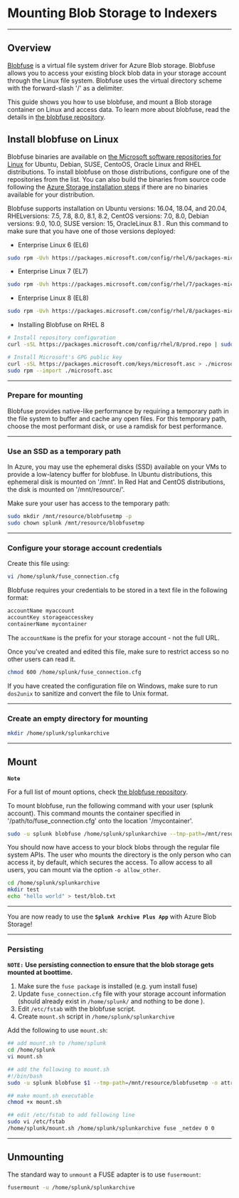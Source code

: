 
# Mounting Blob Storage to Indexers

---

## [](https://docs.microsoft.com/en-us/azure/storage/blobs/storage-how-to-mount-container-linux)Overview

[Blobfuse](https://github.com/Azure/azure-storage-fuse) is a virtual file system driver for Azure Blob storage. Blobfuse allows you to access your existing block blob data in your storage account through the Linux file system. Blobfuse uses the virtual directory scheme with the forward-slash '/' as a delimiter.

This guide shows you how to use blobfuse, and mount a Blob storage container on Linux and access data. To learn more about blobfuse, read the details in [the blobfuse repository](https://github.com/Azure/azure-storage-fuse).

## [](https://docs.microsoft.com/en-us/azure/storage/blobs/storage-how-to-mount-container-linux)Install blobfuse on Linux

Blobfuse binaries are available on [the Microsoft software repositories for Linux](https://docs.microsoft.com/en-us/windows-server/administration/Linux-Package-Repository-for-Microsoft-Software) for Ubuntu, Debian, SUSE, CentoOS, Oracle Linux and RHEL distributions. To install blobfuse on those distributions, configure one of the repositories from the list. You can also build the binaries from source code following the [Azure Storage installation steps](https://github.com/Azure/azure-storage-fuse/wiki/1.-Installation#option-2---build-from-source) if there are no binaries available for your distribution.

Blobfuse supports installation on Ubuntu versions: 16.04, 18.04, and 20.04, RHELversions: 7.5, 7.8, 8.0, 8.1, 8.2, CentOS versions: 7.0, 8.0, Debian versions: 9.0, 10.0, SUSE version: 15, OracleLinux 8.1 . Run this command to make sure that you have one of those versions deployed:

- Enterprise Linux 6 (EL6)

 ```bash
sudo rpm -Uvh https://packages.microsoft.com/config/rhel/6/packages-microsoft-prod.rpm
```

- Enterprise Linux 7 (EL7)

```bash
sudo rpm -Uvh https://packages.microsoft.com/config/rhel/7/packages-microsoft-prod.rpm
```

- Enterprise Linux 8 (EL8)

```bash
sudo rpm -Uvh https://packages.microsoft.com/config/rhel/8/packages-microsoft-prod.rpm
```

- [](https://docs.microsoft.com/en-us/windows-server/administration/Linux-Package-Repository-for-Microsoft-Software)Installing Blobfuse on RHEL 8

```bash
# Install repository configuration
curl -sSL https://packages.microsoft.com/config/rhel/8/prod.repo | sudo tee /etc/yum.repos.d/microsoft-prod.repo

# Install Microsoft's GPG public key
curl -sSL https://packages.microsoft.com/keys/microsoft.asc > ./microsoft.asc
sudo rpm --import ./microsoft.asc
```

---

### Prepare for mounting

Blobfuse provides native-like performance by requiring a temporary path in the file system to buffer and cache any open files. For this temporary path, choose the most performant disk, or use a ramdisk for best performance.

---

### Use an SSD as a temporary path

In Azure, you may use the ephemeral disks (SSD) available on your VMs to provide a low-latency buffer for blobfuse. In Ubuntu distributions, this ephemeral disk is mounted on '/mnt'. In Red Hat and CentOS distributions, the disk is mounted on '/mnt/resource/'.

Make sure your user has access to the temporary path:

```bash
sudo mkdir /mnt/resource/blobfusetmp -p
sudo chown splunk /mnt/resource/blobfusetmp
```

---

### [](https://docs.microsoft.com/en-us/azure/storage/blobs/storage-how-to-mount-container-linux#configure-your-storage-account-credentials)Configure your storage account credentials

Create this file using:

```bash
vi /home/splunk/fuse_connection.cfg
```

Blobfuse requires your credentials to be stored in a text file in the following format:

```bash
accountName myaccount
accountKey storageaccesskey
containerName mycontainer
```

The `accountName` is the prefix for your storage account - not the full URL.

Once you've created and edited this file, make sure to restrict access so no other users can read it.

```bash
chmod 600 /home/splunk/fuse_connection.cfg
```

If you have created the configuration file on Windows, make sure to run `dos2unix` to sanitize and convert the file to Unix format.

---

### [](https://docs.microsoft.com/en-us/azure/storage/blobs/storage-how-to-mount-container-linux#create-an-empty-directory-for-mounting)Create an empty directory for mounting

```bash
mkdir /home/splunk/splunkarchive
```

---

## [](https://docs.microsoft.com/en-us/azure/storage/blobs/storage-how-to-mount-container-linux#mount)Mount

**`Note`**

For a full list of mount options, check [the blobfuse repository](https://github.com/Azure/azure-storage-fuse#mount-options).

To mount blobfuse, run the following command with your user (splunk account). This command mounts the container specified in '/path/to/fuse\_connection.cfg' onto the location '/mycontainer'.

```bash
sudo -u splunk blobfuse /home/splunk/splunkarchive --tmp-path=/mnt/resource/blobfusetmp -o attr_timeout=240 -o entry_timeout=240 -o negative_timeout=120 --config-file=/home/splunk/fuse_connection.cfg --log-level=LOG_DEBUG --file-cache-timeout-in-seconds=120
```

You should now have access to your block blobs through the regular file system APIs. The user who mounts the directory is the only person who can access it, by default, which secures the access. To allow access to all users, you can mount via the option `-o allow_other`.

```bash
cd /home/splunk/splunkarchive
mkdir test
echo "hello world" > test/blob.txt
```

---
You are now ready to use the [](https://github.com/mjaestewart/splunk_archive_plus)**`Splunk Archive Plus App`** with Azure Blob Storage!

---

### Persisting

**`NOTE:`** __Use persisting connection to ensure that the blob storage gets mounted at boottime.__

1. Make sure the `fuse package` is installed (e.g. yum install fuse)
2. Update `fuse_connection.cfg` file with your storage account information (should already exist in `/home/splunk/` and nothing to be done ).
3. Edit `/etc/fstab` with the blobfuse script.
4. Create `mount.sh` script in `/home/splunk/splunkarchive`

Add the following to use `mount.sh`:

```bash
## add mount.sh to /home/splunk
cd /home/splunk
vi mount.sh

## add the following to mount.sh
#!/bin/bash
sudo -u splunk blobfuse $1 --tmp-path=/mnt/resource/blobfusetmp -o attr_timeout=240 -o entry_timeout=240 -o negative_timeout=120 --config-file=/home/splunk/fuse_connection.cfg --log-level=LOG_DEBUG --file-cache-timeout-in-seconds=120

## make mount.sh executable
chmod +x mount.sh

## edit /etc/fstab to add following line
sudo vi /etc/fstab
/home/splunk/mount.sh /home/splunk/splunkarchive fuse _netdev 0 0
```

---

## [](https://github.com/Azure/azure-storage-fuse/wiki/2.-Configuring-and-Running#unmounting)Unmounting

The standard way to `unmount` a FUSE adapter is to use `fusermount`: 

```bash
fusermount -u /home/splunk/splunkarchive
```
